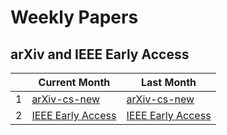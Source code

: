 # Weekly Papers

## arXiv and IEEE Early Access

| | **Current Month** | **Last Month** |
| - | - | - |
| 1 | [arXiv-cs-new](https://arxiv.org/list/cs/new) | [arXiv-cs-new](https://arxiv.org/list/cs/new) |
| 2 | [IEEE Early Access](Data/Data_Journals/current_month_early_access/ieee/ieee_link.html) | [IEEE Early Access](Data/Data_Journals/last_month_early_access/ieee/ieee_link.html) |
